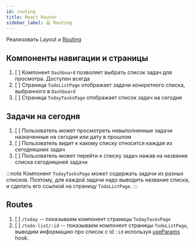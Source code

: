 ```yaml
---
id: routing
title: React Router
sidebar_label: 💻 Routing
---
```


Реализовать Layout и [Routing](https://reactrouter.com/) 

## Компоненты навигации и страницы
1. [ ] Компонент `Dashboard` позволяет выбрать список задач для просмотра. Доступен всегда
2. [ ] Страница `TodoListPage` отображает задачи конкретного списка, выбранного в `Dashboard`
3. [ ] Страница `TodayTasksPage` отображает список задач на сегодня

## Задачи на сегодня
1. [ ] Пользователь может просмотреть невыполненные задачи назначенные на сегодня или дату в прошлом
2. [ ] Пользователь видит к какому списку относится каждая из сегодняшних задач
3. [ ] Пользователь может перейти к списку задач нажав на название списка сегодняшней задачи

:::note
Компонент `TodayTasksPage` может содержать задачи из разных списков. Поэтому, для каждой задачи надо выводить название списка, и сделать его ссылкой на страницу `TodoListPage`. 
:::

## Routes

1. [ ] `/today` -- показываем компонент страницы `TodayTasksPage`
2. [ ] `/todo-list/:id` -- показываем компонент страницы `TodoListPage`, выводим информацию про список с id `:id` используя [useParams](https://reactrouter.com/web/example/url-params) hook.
